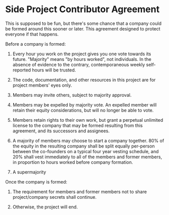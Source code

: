 # Side Project Contributor Agreement

This is supposed to be fun, but there's some chance that a company could be formed around this sooner or later.  This agreement designed to protect everyone if that happens.

Before a company is formed:

1. Every hour you work on the project gives you one vote towards its future.  "Majority" means "by hours worked", not individuals.  In the absence of evidence to the contrary, contemporaneous weekly self-reported hours will be trusted.

2. The code, documentation, and other resources in this project are for project members' eyes only.

3. Members may invite others, subject to majority approval.

3. Members may be expelled by majority vote.  An expelled member will retain their equity considerations, but will no longer be able to vote.

4. Members retain rights to their own work, but grant a perpetual unlimited license to the company that may be formed resulting from this agreement, and its successors and assignees.

5. A majority of members may choose to start a company together.  80% of the equity in the resulting company shall be split equally per-person between the co-founders on a typical four year vesting schedule, and 20% shall vest immediately to all of the members and former members, in proportion to hours worked before company formation.

6. A supermajority 

Once the company is formed:

1. The requirement for members and former members not to share project/company secrets shall continue.

2. Otherwise, the project will end.
